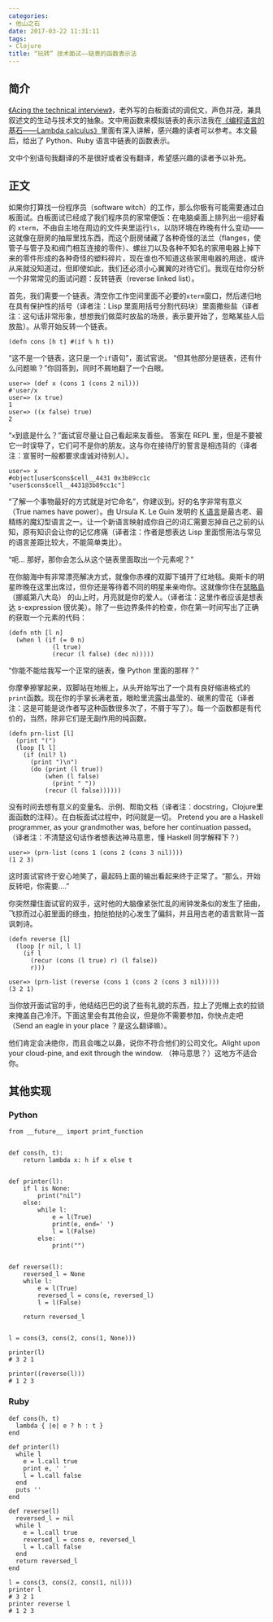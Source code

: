 ```yaml
---
categories:
- 他山之石
date: 2017-03-22 11:31:11
tags:
- Clojure
title: “玩转” 技术面试——链表的函数表示法
---
```


## 简介

[《Acing the technical interview》](https://aphyr.com/posts/340-acing-the-technical-interview)，老外写的白板面试的调侃文，声色并茂，兼具叙述文的生动与技术文的抽象。文中用函数来模拟链表的表示法我在[《编程语言的基石——Lambda calculus》](/blog/2014/10/12/lambda-calculus-introduction/)里面有深入讲解，感兴趣的读者可以参考。本文最后，给出了 Python、Ruby 语言中链表的函数表示。

文中个别语句我翻译的不是很好或者没有翻译，希望感兴趣的读者予以补充。


## 正文

如果你打算找一份程序员（software witch）的工作，那么你极有可能需要通过白板面试。白板面试已经成了我们程序员的家常便饭：在电脑桌面上排列出一组好看的 `xterm`，不由自主地在周边的文件夹里运行`ls`，以防环境在昨晚有什么变动——这就像在厨房的抽屉里找东西，而这个厨房储藏了各种奇怪的法兰（flanges，使管子与管子及和阀门相互连接的零件）、螺丝刀以及各种不知名的家用电器上掉下来的零件形成的各种奇怪的塑料碎片，现在谁也不知道这些家用电器的用途，或许从来就没知道过，但即使如此，我们还必须小心翼翼的对待它们。我现在给你分析一个非常常见的面试问题：反转链表（reverse linked list）。


首先，我们需要一个链表。清空你工作空间里面不必要的`xterm`窗口，然后递归地在具有保护性的括号（译者注：Lisp 里面用括号分割代码块）里面撒些盐（译者注：这句话非常形象，想想我们做菜时放盐的场景，表示要开始了，忽略某些人后放盐）。从零开始反转一个链表。

```
(defn cons [h t] #(if % h t))
```

“这不是一个链表，这只是一个`if`语句”，面试官说。
“但其他部分是链表，还有什么问题嘛？”你回答到，同时不屑地翻了一个白眼。
```
user=> (def x (cons 1 (cons 2 nil)))
#'user/x
user=> (x true)
1
user=> ((x false) true)
2
```
“`x`到底是什么？”面试官尽量让自己看起来友善些。
答案在 REPL 里，但是不要被它一时误导了，它们可不是你的朋友。这与你在接待厅的誓言是相违背的（译者注：宣誓时一般都要求虔诚对待别人）。
```
user=> x
#object[user$cons$cell__4431 0x3b89cc1c "user$cons$cell__4431@3b89cc1c"]
```
“了解一个事物最好的方式就是对它命名”，你建议到。好的名字非常有意义（True names have power）。由 Ursula K. Le Guin 发明的 [K 语言](https://en.wikipedia.org/wiki/K_%28programming_language%29)是最古老、最精练的魔幻型语言之一。让一个新语言映射成你自己的词汇需要忘掉自己之前的认知，原有知识会让你的记忆疼痛（译者注：作者是想表达 Lisp 里面惯用法与常见的语言差距比较大，不能简单类比）。

“呃... 那好，那你会怎么从这个链表里面取出一个元素呢？”

在你脑海中有非常漂亮解决方式，就像你赤裸的双脚下铺开了红地毯。奥斯卡的明星昨晚在这里出席过，但你还是等待着不同的明星来亲吻你。这就像你住在[瑟略島](https://en.wikipedia.org/wiki/S%C3%B8r%C3%B8ya)（挪威第八大岛） 的山上时，月亮就是你的爱人。（译者注：这里作者应该是想表达 s-expression 很优美）。除了一些边界条件的检查，你在第一时间写出了正确的获取一个元素的代码：
```
(defn nth [l n]
  (when l (if (= 0 n)
            (l true)
            (recur (l false) (dec n)))))
```

“你能不能给我写一个正常的链表，像 Python 里面的那样？”

你摩拳擦掌起来，双脚站在地板上，从头开始写出了一个具有良好缩进格式的`print`函数。现在你的手掌长满老茧，眼睑里流露出晶莹的、碳黑的雪花（译者注：这是可能是说作者写这种函数很多次了，不屑于写了）。每一个函数都是有代价的，当然，除非它们是无副作用的纯函数。
```
(defn prn-list [l]
  (print "(")
  (loop [l l]
    (if (nil? l)
      (print ")\n")
      (do (print (l true))
          (when (l false)
            (print " "))
          (recur (l false))))))
```
没有时间去想有意义的变量名、示例、帮助文档（译者注：docstring，Clojure里面函数的注释）。在白板面试过程中，时间就是一切。 Pretend you are a Haskell programmer, as your grandmother was, before her continuation passed。（译者注：不清楚这句话作者想表达神马意思，懂 Haskell 同学解释下？）
```
user=> (prn-list (cons 1 (cons 2 (cons 3 nil))))
(1 2 3)
```
这时面试官终于安心地笑了，最起码上面的输出看起来终于正常了。“那么，开始反转吧，你需要....”

你突然攥住面试官的双手，这时他的大脑像紧张忙乱的闹钟发条似的发生了扭曲，飞掠而过心脏里面的绦虫，拍挞拍挞的心发生了偏斜，并且用古老的语言默背一首讽刺诗。
```
(defn reverse [l]
  (loop [r nil, l l]
    (if l
      (recur (cons (l true) r) (l false))
      r)))

user=> (prn-list (reverse (cons 1 (cons 2 (cons 3 nil)))))
(3 2 1)
```

当你放开面试官的手，他结结巴巴的说了些有礼貌的东西，拉上了兜帽上衣的拉锁来掩盖自己冷汗。下面这里会有其他会议，但是你不需要参加，你快点走吧（Send an eagle in your place ？是这么翻译嘛）。

他们肯定会决绝你，而且会嗤之以鼻，说你不符合他们的公司文化。Alight upon your cloud-pine, and exit through the window. （神马意思？）这地方不适合你。


## 其他实现

### Python

```
from __future__ import print_function


def cons(h, t):
    return lambda x: h if x else t


def printer(l):
    if l is None:
        print("nil")
    else:
        while l:
            e = l(True)
            print(e, end=' ')
            l = l(False)
        else:
            print("")


def reverse(l):
    reversed_l = None
    while l:
        e = l(True)
        reversed_l = cons(e, reversed_l)
        l = l(False)

    return reversed_l


l = cons(3, cons(2, cons(1, None)))

printer(l)
# 3 2 1

printer((reverse(l)))
# 1 2 3
```

### Ruby

```
def cons(h, t)
  lambda { |e| e ? h : t }
end

def printer(l)
  while l
    e = l.call true
    print e, ' '
    l = l.call false
  end
  puts ''
end

def reverse(l)
  reversed_l = nil
  while l
    e = l.call true
    reversed_l = cons e, reversed_l
    l = l.call false
  end
  return reversed_l
end

l = cons(3, cons(2, cons(1, nil)))
printer l
# 3 2 1
printer reverse l
# 1 2 3
```
